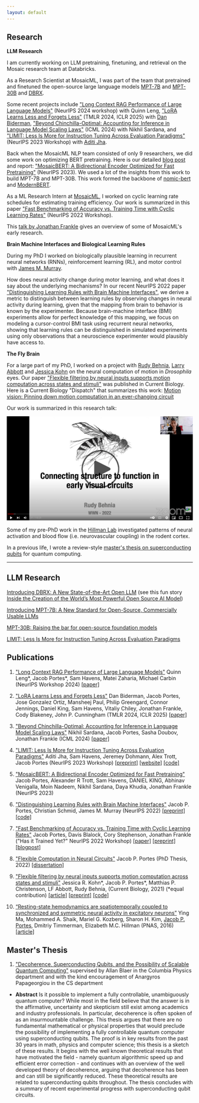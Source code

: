 ```yaml
---
layout: default
---
```


## Research

**LLM Research**

I am currently working on LLM pretraining, finetuning, and retrieval on the Mosaic research team at Databricks. 

As a Research Scientist at MosaicML, I was part of the team that pretrained and finetuned the open-source large language models [MPT-7B](https://www.mosaicml.com/blog/mpt-7b) and [MPT-30B](https://www.mosaicml.com/blog/mpt-30b) and [DBRX](https://www.databricks.com/blog/introducing-dbrx-new-state-art-open-llm).

Some recent projects include ["Long Context RAG Performance of Large Language Models"](https://arxiv.org/pdf/2411.03538) (NeurIPS 2024 workshop) with Quinn Leng, ["LoRA Learns Less and Forgets Less"](https://arxiv.org/abs/2405.09673) (TMLR 2024, ICLR 2025) with [Dan Biderman](https://dan-biderman.netlify.app/), ["Beyond Chinchilla-Optimal: Accounting for Inference in Language Model Scaling Laws"](https://openreview.net/forum?id=0bmXrtTDUu) (ICML 2024) with Nikhil Sardana, and ["LIMIT: Less Is More for Instruction Tuning Across Evaluation Paradigms"](https://arxiv.org/abs/2311.13133) (NeurIPS 2023 Workshop) with [Aditi Jha](https://aditijha7.com/). 

Back when the MosaicML NLP team consisted of only 9 researchers, we did some work on optimizing BERT pretraining. Here is our detailed [blog post](https://www.mosaicml.com/blog/mosaicbert) and report: ["MosaicBERT: A Bidirectional Encoder Optimized for Fast Pretraining"](https://openreview.net/forum?id=5zipcfLC2Z) (NeurIPS 2023). We used a lot of the insights from this work to build MPT-7B and MPT-30B. This work formed the backbone of [nomic-bert](https://www.nomic.ai/blog/posts/nomic-embed-text-v1) and [ModernBERT](https://github.com/AnswerDotAI/ModernBERT).

As a ML Research Intern at [MosaicML](https://mosaicml.com), I worked on cyclic learning rate schedules for estimating training efficiency. Our work is summarized in this paper ["Fast Benchmarking of Accuracy vs. Training Time with Cyclic Learning Rates"](https://openreview.net/forum?id=Uad23IcIEs) (NeurIPS 2022 Workshop).

This [talk by Jonathan Frankle](https://www.youtube.com/watch?v=HBHeYNlNPIw) gives an overview of some of MosaicML's early research.


**Brain Machine Interfaces and Biological Learning Rules**

During my PhD I worked on biologically plausible learning in recurrent neural networks (RNNs), reinforcement learning (RL), and motor control with [James M. Murray](https://murraylab.uoregon.edu/).

How does neural activity change during motor learning, and what does it say about the underlying mechanisms? In our recent NeurIPS 2022 paper ["Distinguishing Learning Rules with Brain Machine Interfaces"](https://arxiv.org/abs/2206.13448), we derive a metric to distinguish between learning rules by observing changes in neural activity during learning, given that the mapping from brain to behavior is known by the experimenter. Because brain-machine interface (BMI) experiments allow for perfect knowledge of this mapping, we focus on modeling a cursor-control BMI task using recurrent neural networks, showing that learning rules can be distinguished in simulated experiments using only observations that a neuroscience experimenter would plausibly have access to.


**The Fly Brain**

For a large part of my PhD, I worked on a project with [Rudy Behnia](http://behnialab.neuroscience.columbia.edu/), [Larry Abbott](https://zuckermaninstitute.columbia.edu/larry-f-abbott-phd) and [Jessica Kohn](http://behnialab.neuroscience.columbia.edu/people/) on the neural computation of motion in *Drosophila* eyes. Our paper ["Flexible filtering by neural inputs supports motion computation across states and stimuli"](https://www.sciencedirect.com/science/article/pii/S0960982221013178) was published in Current Biology. Here is a Current Biology "Dispatch" that summarizes this work: [Motion vision: Pinning down motion computation in an ever-changing circuit](https://www.sciencedirect.com/science/article/pii/S0960982221013567)

Our work is summarized in this research talk:

[<img class="center" src="/images/WWN_Talk2.png" alt="drawing"/>](https://www.youtube.com/watch?v=-qnnRwfesAY)

Some of my pre-PhD work in the [Hillman Lab](https://hillmanlab.zuckermaninstitute.columbia.edu/) investigated patterns of neural activation and blood flow (i.e. neurovascular coupling) in the rodent cortex.

In a previous life, I wrote a review-style [master's thesis on superconducting qubits]((/files/decoherence-superconducting-qubitsWEBv2.pdf)) for quantum computing.

-------

## LLM Research

[Introducing DBRX: A New State-of-the-Art Open LLM](https://www.databricks.com/blog/introducing-dbrx-new-state-art-open-llm) (see this fun story [Inside the Creation of the World’s Most Powerful Open Source AI Model](https://www.wired.com/story/dbrx-inside-the-creation-of-the-worlds-most-powerful-open-source-ai-model/))

[Introducing MPT-7B: A New Standard for Open-Source, Commercially Usable LLMs](https://www.mosaicml.com/blog/mpt-7b)

[MPT-30B: Raising the bar for open-source foundation models](https://www.mosaicml.com/blog/mpt-30b)

[LIMIT: Less Is More for Instruction Tuning Across Evaluation Paradigms](https://arxiv.org/abs/2311.13133)

## Publications
1. ["Long Context RAG Performance of Large Language Models"](https://arxiv.org/pdf/2411.03538) Quinn Leng*, Jacob Portes*, Sam Havens, Matei Zaharia, Michael Carbin (NeurIPS Workshop 2024) [[paper]](https://arxiv.org/pdf/2411.03538)

2. ["LoRA Learns Less and Forgets Less"](https://arxiv.org/abs/2405.09673) Dan Biderman, Jacob Portes, Jose Gonzalez Ortiz, Mansheej Paul, Philip Greengard, Connor Jennings, Daniel King, Sam Havens, Vitaliy Chiley, Jonathan Frankle, Cody Blakeney, John P. Cunningham (TMLR 2024, ICLR 2025) [[paper]](https://arxiv.org/pdf/2405.09673)

3. ["Beyond Chinchilla-Optimal: Accounting for Inference in Language Model Scaling Laws"](https://openreview.net/forum?id=0bmXrtTDUu) Nikhil Sardana, Jacob Portes, Sasha Doubov, Jonathan Frankle (ICML 2024) [[paper]](https://arxiv.org/abs/2401.00448)

4. ["LIMIT: Less Is More for Instruction Tuning Across Evaluation Paradigms"](https://arxiv.org/abs/2311.13133) Aditi Jha, Sam Havens, Jeremey Dohmann, Alex Trott, Jacob Portes (NeurIPS 2023 Workshop) [[preprint]](https://arxiv.org/pdf/2311.13133.pdf) [[website]](https://97aditi.github.io/LIMIT/) [[code]](https://github.com/97aditi/LIMIT-Less-is-more-for-instruction-tuning)

5. ["MosaicBERT: A Bidirectional Encoder Optimized for Fast Pretraining"](https://openreview.net/forum?id=5zipcfLC2Z) Jacob Portes, Alexander R Trott, Sam Havens, DANIEL KING, Abhinav Venigalla, Moin Nadeem, Nikhil Sardana, Daya Khudia, Jonathan Frankle (NeurIPS 2023)

6. ["Distinguishing Learning Rules with Brain Machine Interfaces"](https://arxiv.org/abs/2206.13448) Jacob P. Portes, Christian Schmid, James M. Murray (NeurIPS 2022) [[preprint]](https://arxiv.org/pdf/2206.13448.pdf) [[code]](https://github.com/jacobfulano/learning-rules-with-bmi)

7. ["Fast Benchmarking of Accuracy vs. Training Time with Cyclic Learning Rates"](https://arxiv.org/abs/2206.00832) Jacob Portes, Davis Blalock, Cory Stephenson, Jonathan Frankle ("Has it Trained Yet?" NeurIPS 2022 Workshop) [[paper]](https://openreview.net/forum?id=Uad23IcIEs) [[preprint]](https://arxiv.org/pdf/2206.00832.pdf) [[blogpost]](https://www.mosaicml.com/blog/efficiently-estimating-pareto-frontiers)

8. ["Flexible Computation in Neural Circuits"](https://academiccommons.columbia.edu/doi/10.7916/h0nh-fa20) Jacob P. Portes (PhD Thesis, 2022)
[[dissertation]](https://academiccommons.columbia.edu/doi/10.7916/h0nh-fa20)

9. ["Flexible filtering by neural inputs supports motion computation across states and stimuli"](https://www.sciencedirect.com/science/article/pii/S0960982221013178) Jessica R. Kohn\*, Jacob P. Portes\*, Matthias P. Christenson, LF Abbott, Rudy Behnia, (Current Biology, 2021) (\*equal contribution)
[[article]](/files/kohnportes2021.pdf) [[preprint]](https://www.biorxiv.org/content/10.1101/2021.04.17.440267v1) [[code]](https://gitlab.com/rbehnialab/flexible-filtering)

10. [“Resting-state hemodynamics are spatiotemporally coupled to synchronized and symmetric neural activity in excitatory neurons”](https://www.pnas.org/content/113/52/E8463/) Ying Ma, Mohammed A. Shaik, Mariel G. Kozberg, Sharon H. Kim, <ins>Jacob P. Portes</ins>, Dmitriy Timmerman, Elizabeth M.C. Hillman (PNAS, 2016)
[[article]](/files/ma2016.pdf)





## Master's Thesis

1. ["Decoherence, Superconducting Qubits, and the Possibility of Scalable Quantum Computing"](/files/decoherence-superconducting-qubitsWEBv2.pdf) supervised by Allan Blaer in the Columbia Physics department and with the kind encouragement of Anargyros Papageorgiou in the CS department
  * **Abstract** Is it possible to implement a fully controllable, unambiguously quantum computer? While most in the field believe that the answer is in the affirmative, uncertainty and skepticism still exist among academics and industry professionals. In particular, decoherence is often spoken of as an insurmountable challenge. This thesis argues that there are no fundamental mathematical or physical properties that would preclude the possibility of implementing a fully controllable quantum computer using superconducting qubits. The proof is in key results from the past 30 years in math, physics and computer science; this thesis is a sketch of these results. It begins with the well known theoretical results that have motivated the field - namely quantum algorithmic speed up and efficient error correction - and continues with an overview of the well developed theory of decoherence, arguing that decoherence has been and can still be significantly reduced. These theoretical results are related to superconducting qubits throughout. The thesis concludes with a summary of recent experimental progress with superconducting qubit circuits.
